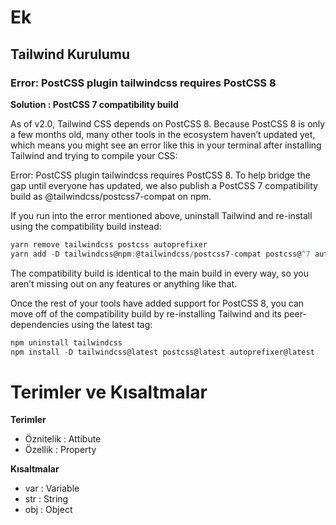 

# Ek

## Tailwind Kurulumu


### Error: PostCSS plugin tailwindcss requires PostCSS 8

**Solution : PostCSS 7 compatibility build**

As of v2.0, Tailwind CSS depends on PostCSS 8. Because PostCSS 8 is only a few months old, many other tools in the ecosystem haven’t updated yet, which means you might see an error like this in your terminal after installing Tailwind and trying to compile your CSS:

Error: PostCSS plugin tailwindcss requires PostCSS 8.
To help bridge the gap until everyone has updated, we also publish a PostCSS 7 compatibility build as @tailwindcss/postcss7-compat on npm.

If you run into the error mentioned above, uninstall Tailwind and re-install using the compatibility build instead:

```js
yarn remove tailwindcss postcss autoprefixer
yarn add -D tailwindcss@npm:@tailwindcss/postcss7-compat postcss@^7 autoprefixer@^9
```

The compatibility build is identical to the main build in every way, so you aren’t missing out on any features or anything like that.

Once the rest of your tools have added support for PostCSS 8, you can move off of the compatibility build by re-installing Tailwind and its peer-dependencies using the latest tag:

```js
npm uninstall tailwindcss
npm install -D tailwindcss@latest postcss@latest autoprefixer@latest
```

# Terimler ve Kısaltmalar

**Terimler**

* Öznitelik : Attibute
* Özellik : Property

**Kısaltmalar**

* var : Variable
* str : String
* obj : Object


